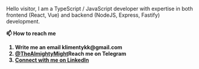 Hello visitor, I am a TypeScript / JavaScript developer with expertise in both frontend (React, Vue) and backend (NodeJS, Express, Fastify) development.

<strong>📫 How to reach me <strong>
<ol> 
  <li> Write me an email  <b>klimentykk@gmail.com</b></li>
  <li> <a href="https://t.me/TheAlmightyMight">@TheAlmightyMight</a><b>Reach me on Telegram</b></li>
  <li> <a href="https://www.linkedin.com/in/klimenty-karavaev/"><b>Connect with me on LinkedIn</b></a></li>
</ol>
  
 

